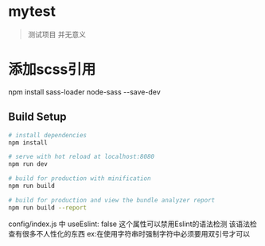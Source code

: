# mytest

> 测试项目 并无意义

# 添加scss引用
npm install sass-loader node-sass --save-dev 

## Build Setup

``` bash
# install dependencies
npm install

# serve with hot reload at localhost:8080
npm run dev

# build for production with minification
npm run build

# build for production and view the bundle analyzer report
npm run build --report
```

config/index.js 中 useEslint: false 这个属性可以禁用Eslint的语法检测 该语法检查有很多不人性化的东西 ex:在使用字符串时强制字符中必须要用双引号才可以